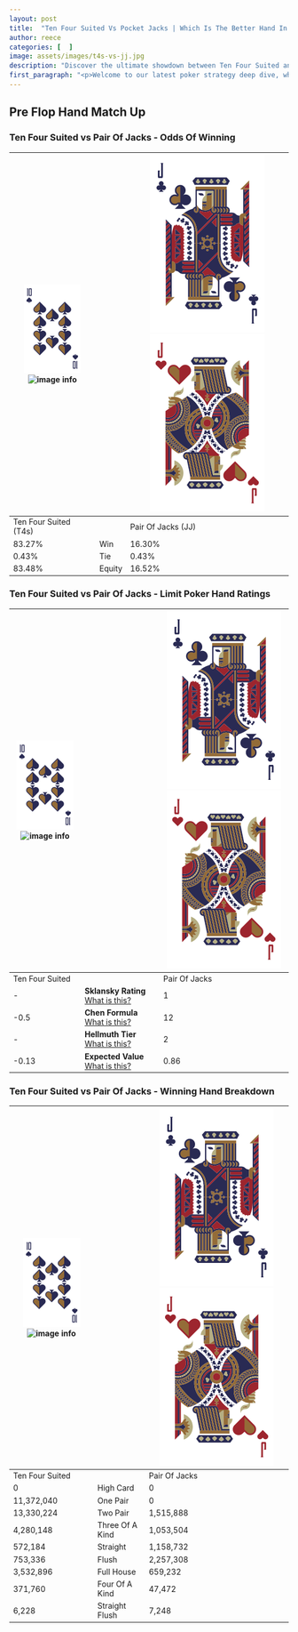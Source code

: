 ```yaml
---
layout: post
title:  "Ten Four Suited Vs Pocket Jacks | Which Is The Better Hand In Poker? A Complete Guide"
author: reece
categories: [  ]
image: assets/images/t4s-vs-jj.jpg
description: "Discover the ultimate showdown between Ten Four Suited and Pair Of Jacks in poker! Uncover the odds, strategies, and scenarios where one hand triumphs over the other. Get ready to up your poker game with this thrilling analysis."
first_paragraph: "<p>Welcome to our latest poker strategy deep dive, where we're pitting two distinct hands against each other in a high-stakes showdown: Ten Four Suited vs Pair Of Jacks.</p><p>In the dynamic world of poker, every decision counts, and knowing which hand holds the upper hand is key to your success at the table.</p><p>In this article, we'll dissect these two hands, explore the scenarios where one dominates the other, and equip you with the knowledge to make strategic choices that can tip the odds in your favor.</p><p>Get ready to unravel the intriguing dynamics of these poker hands and elevate your game to new heights.</p>"
---
```




[comment]: # (sp0)

## Pre Flop Hand Match Up

<div class="table hand-ratings" markdown="1"> 



### Ten Four Suited vs Pair Of Jacks - Odds Of Winning


    
| ![image info](assets/images/hand1/T.png) ![image info](assets/images/hand1/4s.png) |  | ![image info](assets/images/hand2/J.png) ![image info](assets/images/hand2/Jo.png) |
| -------- | -------- | -------- |
| Ten Four Suited (T4s) |  | Pair Of Jacks (JJ) |
| 83.27% | Win | 16.30% |
| 0.43% | Tie | 0.43% |
| 83.48% | Equity | 16.52% |




[comment]: # (sp1)



### Ten Four Suited vs Pair Of Jacks - Limit Poker Hand Ratings


    
| ![image info](assets/images/hand1/T.png) ![image info](assets/images/hand1/4s.png) |  | ![image info](assets/images/hand2/J.png) ![image info](assets/images/hand2/Jo.png) |
| -------- | -------- | -------- |
| Ten Four Suited |  | Pair Of Jacks |
| - | **Sklansky Rating** [What is this?](/sklansky-rating-explained) | 1 |
| -0.5 | **Chen Formula** [What is this?](/chen-formula-explained) | 12 |
| - | **Hellmuth Tier** [What is this?](/Hellmuth-tier-explained) | 2 |
| -0.13 | **Expected Value** [What is this?](/expected-value-explained) | 0.86 |




[comment]: # (sp2)



### Ten Four Suited vs Pair Of Jacks - Winning Hand Breakdown


    
| ![image info](assets/images/hand1/T.png) ![image info](assets/images/hand1/4s.png) |  | ![image info](assets/images/hand2/J.png) ![image info](assets/images/hand2/Jo.png) |
| -------- | -------- | -------- |
| Ten Four Suited |  | Pair Of Jacks |
| 0 | High Card | 0 |
| 11,372,040 | One Pair | 0 |
| 13,330,224 | Two Pair | 1,515,888 |
| 4,280,148 | Three Of A Kind | 1,053,504 |
| 572,184 | Straight | 1,158,732 |
| 753,336 | Flush | 2,257,308 |
| 3,532,896 | Full House | 659,232 |
| 371,760 | Four Of A Kind | 47,472 |
| 6,228 | Straight Flush | 7,248 |




[comment]: # (sp3)



</div>

[comment]: # (sp4)



[comment]: # (sp5)

